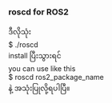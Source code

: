 ### roscd for ROS2
ဒီလိုသုံး <br>
$ ./roscd  <br>
install ပြီးသွားရင် <br> you can use like this <br>
$ roscd ros2_package_name <br>
နဲ့ အသုံးပြုလို့ရပါပြီ။
